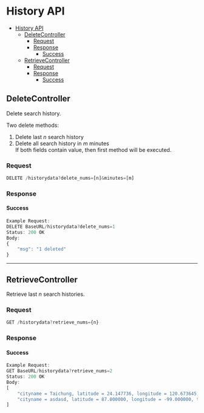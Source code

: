 # History API
- [History API](#history-api)
  - [DeleteController](#deletecontroller)
    - [Request](#request)
    - [Response](#response)
      - [Success](#success)
  - [RetrieveController](#retrievecontroller)
    - [Request](#request-1)
    - [Response](#response-1)
      - [Success](#success-1)

## DeleteController
Delete search history.
  
Two delete methods:  
1. Delete last $n$ search history
2. Delete all search history in $m$ minutes  
   If both fields contain value, then first method will be executed.
### Request
```js
DELETE /historydata?delete_nums=[n]&minutes=[m]
```
### Response
#### Success
```js
Example Request:
DELETE BaseURL/historydata?delete_nums=1
Status: 200 OK
Body:
{
    "msg": "1 deleted"
}
```

---
## RetrieveController
Retrieve last $n$ search histories.
### Request
```js
GET /historydata?retrieve_nums={n}
```
### Response
#### Success
```js
Example Request:
GET BaseURL/historydata?retrieve_nums=2
Status: 200 OK
Body:
[
    "cityname = Taichung, latitude = 24.147736, longitude = 120.673645, temperature = 0.00, last_modify = 2023/5/4 下午 10:11:03, search_time = 2023/5/4 下午 10:11:28 ",
    "cityname = asdasd, latitude = 87.000000, longitude = -99.000000, temperature = 300.00, last_modify = 2023/5/4 上午 04:52:00, search_time = 2023/5/4 上午 05:58:45 "
]
```
